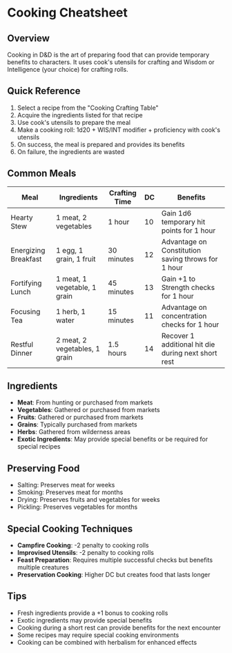 # Cooking Cheatsheet

## Overview
Cooking in D&D is the art of preparing food that can provide temporary benefits to characters. It uses cook's utensils for crafting and Wisdom or Intelligence (your choice) for crafting rolls.

## Quick Reference
1. Select a recipe from the "Cooking Crafting Table"
2. Acquire the ingredients listed for that recipe
3. Use cook's utensils to prepare the meal
4. Make a cooking roll: 1d20 + WIS/INT modifier + proficiency with cook's utensils
5. On success, the meal is prepared and provides its benefits
6. On failure, the ingredients are wasted

## Common Meals
| Meal | Ingredients | Crafting Time | DC | Benefits |
|------|-------------|---------------|-----|----------|
| Hearty Stew | 1 meat, 2 vegetables | 1 hour | 10 | Gain 1d6 temporary hit points for 1 hour |
| Energizing Breakfast | 1 egg, 1 grain, 1 fruit | 30 minutes | 12 | Advantage on Constitution saving throws for 1 hour |
| Fortifying Lunch | 1 meat, 1 vegetable, 1 grain | 45 minutes | 13 | Gain +1 to Strength checks for 1 hour |
| Focusing Tea | 1 herb, 1 water | 15 minutes | 11 | Advantage on concentration checks for 1 hour |
| Restful Dinner | 2 meat, 2 vegetables, 1 grain | 1.5 hours | 14 | Recover 1 additional hit die during next short rest |

## Ingredients
- **Meat**: From hunting or purchased from markets
- **Vegetables**: Gathered or purchased from markets
- **Fruits**: Gathered or purchased from markets
- **Grains**: Typically purchased from markets
- **Herbs**: Gathered from wilderness areas
- **Exotic Ingredients**: May provide special benefits or be required for special recipes

## Preserving Food
- Salting: Preserves meat for weeks
- Smoking: Preserves meat for months
- Drying: Preserves fruits and vegetables for weeks
- Pickling: Preserves vegetables for months

## Special Cooking Techniques
- **Campfire Cooking**: -2 penalty to cooking rolls
- **Improvised Utensils**: -2 penalty to cooking rolls
- **Feast Preparation**: Requires multiple successful checks but benefits multiple creatures
- **Preservation Cooking**: Higher DC but creates food that lasts longer

## Tips
- Fresh ingredients provide a +1 bonus to cooking rolls
- Exotic ingredients may provide special benefits
- Cooking during a short rest can provide benefits for the next encounter
- Some recipes may require special cooking environments
- Cooking can be combined with herbalism for enhanced effects
